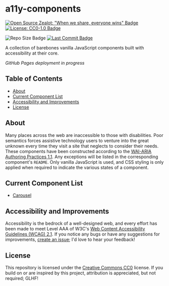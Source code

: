 # a11y-components

[![Open Source Zealot: "When we share, everyone wins" Badge](https://img.shields.io/badge/Open%20Source%20Zealot-When%20we%20share,%20everyone%20wins-106BDE?logo=creativecommons)](https://creativecommons.org/about/)
[![License: CC0-1.0 Badge](https://img.shields.io/github/license/thejohnrt/a11y-components)](https://creativecommons.org/publicdomain/zero/1.0/)

![Repo Size Badge](https://img.shields.io/github/repo-size/thejohnrt/a11y-components)
[![Last Commit Badge](https://img.shields.io/github/last-commit/thejohnrt/a11y-components)](https://github.com/thejohnrt/a11y-components/graphs/commit-activity)

A collection of barebones vanilla JavaScript components built with accessibility at their core.

*GitHub Pages deployment in progress*

## Table of Contents

- [About](#about)
- [Current Component List](#current-component-list)
- [Accessibility and Improvements](#accessibility-and-improvements)
- [License](#License)

## About

Many places across the web are inaccessible to those with disabilities. Poor semantics forces assistive technology users to venture into the great unknown every time they visit a site that neglects to consider their needs. These components have been constructed according to the [WAI-ARIA Authoring Practices 1.1](https://www.w3.org/TR/wai-aria-practices-1.1/). Any exceptions will be listed in the corresponding component's `README`. Only vanilla JavaScript is used, and CSS styling is only applied when required to indicate the various states of a component.

## Current Component List

- [Carousel](./carousel)

## Accessibility and Improvements

Accessibility is the bedrock of a well-designed web, and every effort has been made to meet Level AAA of W3C's [Web Content Accessibility Guidelines (WCAG) 2.1](https://www.w3.org/TR/WCAG21/). If you notice any bugs or have any suggestions for improvements, [create an issue](https://github.com/thejohnrt/a11y-components/issues); I'd love to hear your feedback!

## License

This repository is licensed under the [Creative Commons CC0](https://creativecommons.org/publicdomain/zero/1.0/) license. If you build on or are inspired by this project, attribution is appreciated, but not required; GLHF!
